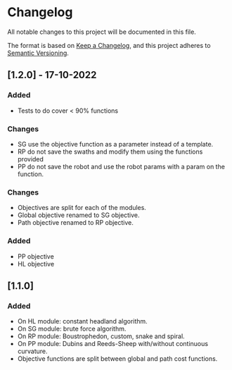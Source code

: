 # Changelog
All notable changes to this project will be documented in this file.

The format is based on [Keep a Changelog](https://keepachangelog.com/en/1.0.0/),
and this project adheres to [Semantic Versioning](https://semver.org/spec/v2.0.0.html).

## [1.2.0] - 17-10-2022
### Added
- Tests to do cover < 90% functions

### Changes
- SG use the objective function as a parameter instead of a template.
- RP do not save the swaths and modify them using the functions provided
- PP do not save the robot and use the robot params with a param on the function.

### Changes
- Objectives are split for each of the modules.
- Global objective renamed to SG objective.
- Path objective renamed to RP objective.

### Added
- PP objective
- HL objective




## [1.1.0]
### Added
- On HL module: constant headland algorithm.
- On SG module: brute force algorithm.
- On RP module: Boustrophedon, custom, snake and spiral.
- On PP module: Dubins and Reeds-Sheep with/without continuous curvature.
- Objective functions are split between global and path cost functions.














